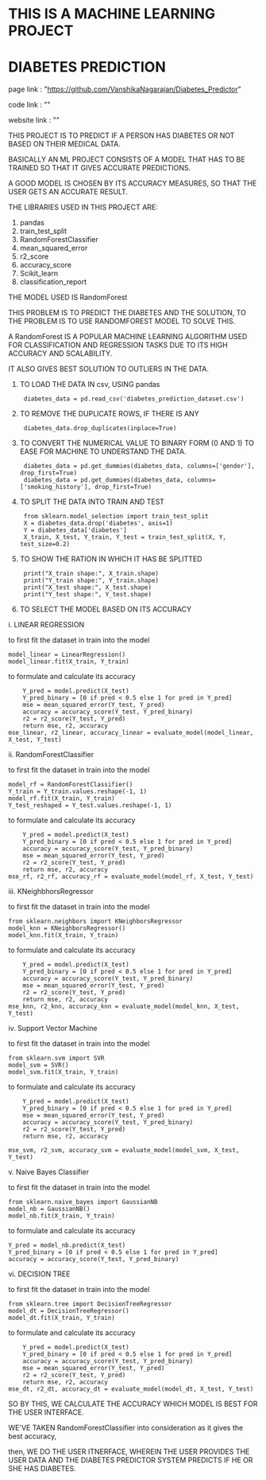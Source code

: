# THIS IS A MACHINE LEARNING PROJECT

# DIABETES PREDICTION

page link :  "https://github.com/VanshikaNagarajan/Diabetes_Predictor"

code link : ""

website link : ""


THIS PROJECT IS TO PREDICT IF A PERSON HAS DIABETES OR NOT BASED ON THEIR MEDICAL DATA.

BASICALLY AN ML PROJECT CONSISTS OF A MODEL THAT HAS TO BE TRAINED SO THAT IT GIVES ACCURATE PREDICTIONS. 

A GOOD MODEL IS CHOSEN BY ITS ACCURACY MEASURES, SO THAT THE USER GETS AN ACCURATE RESULT.

THE LIBRARIES USED IN THIS PROJECT ARE:

1. pandas
2. train_test_split
3. RandomForestClassifier
4. mean_squared_error
5. r2_score
6. accuracy_score
7. Scikit_learn
8. classification_report

THE MODEL USED IS RandomForest

THIS PROBLEM IS TO PREDICT THE DIABETES
AND THE SOLUTION, TO THE PROBLEM IS TO USE RANDOMFOREST MODEL TO SOLVE THIS. 

A RandomForest IS A POPULAR MACHINE LEARNING ALGORITHM USED FOR CLASSIFICATION AND REGRESSION TASKS DUE TO ITS HIGH ACCURACY AND SCALABILITY. 

IT ALSO GIVES BEST SOLUTION TO OUTLIERS IN THE DATA. 

1. TO LOAD THE DATA IN csv, USING pandas

        diabetes_data = pd.read_csv('diabetes_prediction_dataset.csv')

2. TO REMOVE THE DUPLICATE ROWS, IF THERE IS ANY

        diabetes_data.drop_duplicates(inplace=True)


3. TO CONVERT THE NUMERICAL VALUE TO BINARY FORM (0 AND 1) TO EASE FOR MACHINE TO UNDERSTAND THE DATA. 

        diabetes_data = pd.get_dummies(diabetes_data, columns=['gender'], drop_first=True)
        diabetes_data = pd.get_dummies(diabetes_data, columns=['smoking_history'], drop_first=True)

4. TO SPLIT THE DATA INTO TRAIN AND TEST

        from sklearn.model_selection import train_test_split
        X = diabetes_data.drop('diabetes', axis=1)
        Y = diabetes_data['diabetes']
        X_train, X_test, Y_train, Y_test = train_test_split(X, Y, test_size=0.2)
        

5. TO SHOW THE RATION IN WHICH IT HAS BE SPLITTED 

        print("X_train shape:", X_train.shape)
        print("Y_train shape:", Y_train.shape)
        print("X_test shape:", X_test.shape)
        print("Y_test shape:", Y_test.shape)

6. TO SELECT THE MODEL BASED ON ITS ACCURACY 

i. LINEAR REGRESSION 

 to first fit the dataset in train into the model 

    model_linear = LinearRegression()
    model_linear.fit(X_train, Y_train)

 to formulate and calculate its accuracy 


        Y_pred = model.predict(X_test)
        Y_pred_binary = [0 if pred < 0.5 else 1 for pred in Y_pred]
        mse = mean_squared_error(Y_test, Y_pred)
        accuracy = accuracy_score(Y_test, Y_pred_binary)
        r2 = r2_score(Y_test, Y_pred)
        return mse, r2, accuracy
    mse_linear, r2_linear, accuracy_linear = evaluate_model(model_linear, X_test, Y_test)

ii. RandomForestClassifier

to first fit the dataset in train into the model 

    model_rf = RandomForestClassifier()
    Y_train = Y_train.values.reshape(-1, 1)
    model_rf.fit(X_train, Y_train)
    Y_test_reshaped = Y_test.values.reshape(-1, 1)  

to formulate and calculate its accuracy 

        Y_pred = model.predict(X_test)
        Y_pred_binary = [0 if pred < 0.5 else 1 for pred in Y_pred]
        accuracy = accuracy_score(Y_test, Y_pred_binary)
        mse = mean_squared_error(Y_test, Y_pred)
        r2 = r2_score(Y_test, Y_pred)
        return mse, r2, accuracy
    mse_rf, r2_rf, accuracy_rf = evaluate_model(model_rf, X_test, Y_test)


iii. KNeighbhorsRegressor

to first fit the dataset in train into the model 


    from sklearn.neighbors import KNeighborsRegressor
    model_knn = KNeighborsRegressor()
    model_knn.fit(X_train, Y_train)


to formulate and calculate its accuracy 

        Y_pred = model.predict(X_test)
        Y_pred_binary = [0 if pred < 0.5 else 1 for pred in Y_pred]
        accuracy = accuracy_score(Y_test, Y_pred_binary)
        mse = mean_squared_error(Y_test, Y_pred)
        r2 = r2_score(Y_test, Y_pred)
        return mse, r2, accuracy
    mse_knn, r2_knn, accuracy_knn = evaluate_model(model_knn, X_test, Y_test)


iv. Support Vector Machine 

to first fit the dataset in train into the model 

    from sklearn.svm import SVR
    model_svm = SVR()
    model_svm.fit(X_train, Y_train)


to formulate and calculate its accuracy

        Y_pred = model.predict(X_test)
        Y_pred_binary = [0 if pred < 0.5 else 1 for pred in Y_pred]
        mse = mean_squared_error(Y_test, Y_pred)
        accuracy = accuracy_score(Y_test, Y_pred_binary)
        r2 = r2_score(Y_test, Y_pred)
        return mse, r2, accuracy

    mse_svm, r2_svm, accuracy_svm = evaluate_model(model_svm, X_test, Y_test)

v. Naive Bayes Classifier

to first fit the dataset in train into the model 

    from sklearn.naive_bayes import GaussianNB
    model_nb = GaussianNB()
    model_nb.fit(X_train, Y_train)

to formulate and calculate its accuracy


    Y_pred = model_nb.predict(X_test)
    Y_pred_binary = [0 if pred < 0.5 else 1 for pred in Y_pred]
    accuracy = accuracy_score(Y_test, Y_pred_binary)

vi. DECISION TREE

to first fit the dataset in train into the model 


    from sklearn.tree import DecisionTreeRegressor
    model_dt = DecisionTreeRegressor()
    model_dt.fit(X_train, Y_train)

to formulate and calculate its accuracy

        Y_pred = model.predict(X_test)
        Y_pred_binary = [0 if pred < 0.5 else 1 for pred in Y_pred]
        accuracy = accuracy_score(Y_test, Y_pred_binary)
        mse = mean_squared_error(Y_test, Y_pred)
        r2 = r2_score(Y_test, Y_pred)
        return mse, r2, accuracy
    mse_dt, r2_dt, accuracy_dt = evaluate_model(model_dt, X_test, Y_test)



SO BY THIS, WE CALCULATE THE ACCURACY WHICH MODEL IS BEST FOR THE USER INTERFACE.


WE'VE TAKEN RandomForestClassifier into consideration as it gives the best accuracy,

then, WE DO THE USER ITNERFACE, WHEREIN THE USER PROVIDES THE USER DATA AND THE DIABETES PREDICTOR SYSTEM PREDICTS IF HE OR SHE HAS DIABETES.